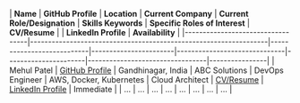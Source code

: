 
| **Name**                         | **GitHub Profile**                                              | **Location**              | **Current Company**  | **Current Role/Designation** | **Skills Keywords**  | **Specific Roles of Interest**  | **CV/Resume**  | | **LinkedIn Profile**  | **Availability** |
|----------------------------------|------------------------------------------------------------------|---------------------------|-----------------------|------------------------------|----------------------|---------------------------------|----------------|
| Mehul Patel                         | [GitHub Profile](https://github.com/nomadicmehul/)                                          | Gandhinagar, India             | ABC Solutions         | DevOps Engineer              | AWS, Docker, Kubernetes | Cloud Architect                 | [CV/Resume](../resumes/Mehul_Patel_Resume.pdf) | [LinkedIn Profile](https://www.linkedin.com/in/nomadicmehul/) | Immediate        |
| ...                              | ...                                                              | ...                       | ...                   | ...                          | ...                  | ...                             | ...              |
